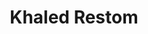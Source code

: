 ---
title: "Khaled Restom"
presenter_id: khaled_restom
position: part time research associate
start_date: 2009
end_date: 2011
email: 
phone: 
photo: assets/images/Khaled Restom 301.496.8174 MRI Physicist.jpg
status: former
layout: member 
---